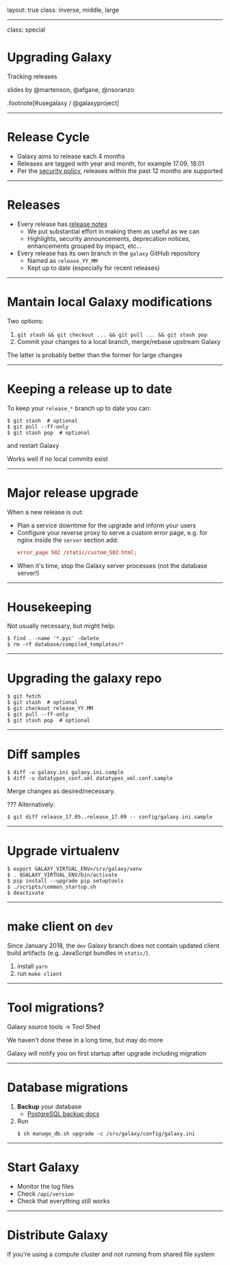 layout: true
class: inverse, middle, large

---
class: special
# Upgrading Galaxy
Tracking releases

slides by @martenson, @afgane, @nsoranzo

.footnote[\#usegalaxy / @galaxyproject]

---
# Release Cycle

* Galaxy aims to release each 4 months
* Releases are tagged with year and month, for example 17.09, 18.01
* Per the [security policy](https://github.com/galaxyproject/galaxy/blob/dev/SECURITY_POLICY.md), releases within the past 12 months are supported

---
# Releases

* Every release has [release notes](https://docs.galaxyproject.org/en/master/releases)
  * We put substantial effort in making them as useful as we can
  * Highlights, security announcements, deprecation notices, enhancements grouped by impact, etc...
* Every release has its own branch in the `galaxy` GitHub repository
  * Named as `release_YY_MM`
  * Kept up to date (especially for recent releases)

---
# Mantain local Galaxy modifications

Two options:
1. `git stash && git checkout ... && git pull ... && git stash pop`
2. Commit your changes to a local branch, merge/rebase upstream Galaxy

The latter is probably better than the former for large changes

---
# Keeping a release up to date

To keep your `release_*` branch up to date you can:

```console
$ git stash  # optional
$ git pull --ff-only
$ git stash pop  # optional
```

and restart Galaxy

Works well if no local commits exist

---
# Major release upgrade

When a new release is out:
* Plan a service downtime for the upgrade and inform your users
* Configure your reverse proxy to serve a custom error page, e.g. for nginx inside the `server` section add:
  ```ini
  error_page 502 /static/custom_502.html;
  ```
* When it's time, stop the Galaxy server processes (not the database server!)

---
# Housekeeping

Not usually necessary, but might help:

```console
$ find . -name '*.pyc' -delete
$ rm -rf database/compiled_templates/*
```

---
# Upgrading the galaxy repo

```console
$ git fetch
$ git stash  # optional
$ git checkout release_YY.MM
$ git pull --ff-only
$ git stash pop  # optional
```

---
# Diff samples

```console
$ diff -u galaxy.ini galaxy.ini.sample
$ diff -u datatypes_conf.xml datatypes_xml.conf.sample
```

Merge changes as desired/necessary.

???
Alternatively:

```console
$ git diff release_17.05..release_17.09 -- config/galaxy.ini.sample
```

---
# Upgrade virtualenv

```console
$ export GALAXY_VIRTUAL_ENV=/srv/galaxy/venv
$ . $GALAXY_VIRTUAL_ENV/bin/activate
$ pip install --upgrade pip setuptools
$ ./scripts/common_startup.sh
$ deactivate
```

---
# make client on `dev`

Since January 2018, the `dev` Galaxy branch does not contain updated client
build artifacts (e.g. JavaScript bundles in `static/`).

1. install `yarn`
2. run `make client`

---
# Tool migrations?

Galaxy source tools -> Tool Shed

We haven't done these in a long time, but may do more

Galaxy will notify you on first startup after upgrade including migration

---
# Database migrations

1. **Backup** your database
   - [PostgreSQL backup docs](https://www.postgresql.org/docs/current/static/backup.html)
2. Run
   ```console
   $ sh manage_db.sh upgrade -c /srv/galaxy/config/galaxy.ini
   ```

---
# Start Galaxy

* Monitor the log files
* Check `/api/version`
* Check that everything still works

---
# Distribute Galaxy

If you're using a compute cluster and not running from shared file system
